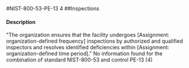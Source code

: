 #NIST-800-53-PE-13 4
##Inspections
#### Description
"The organization ensures that the facility undergoes [Assignment: organization-defined frequency] inspections by authorized and qualified inspectors and resolves identified deficiencies within [Assignment: organization-defined time period]."
No information found for the combination of standard NIST-800-53 and control PE-13 (4)
